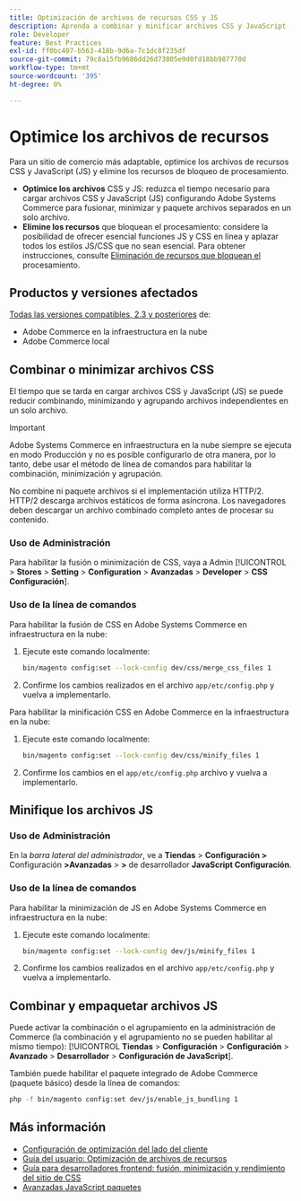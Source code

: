 ```yaml
---
title: Optimización de archivos de recursos CSS y JS
description: Aprenda a combinar y minificar archivos CSS y JavaScript (JS) para proyectos de Adobe Commerce desde el administrador o desde la línea de comandos.
role: Developer
feature: Best Practices
exl-id: ff0bc407-b563-418b-9d6a-7c1dc8f235df
source-git-commit: 79c8a15fb9686dd26d73805e9d0fd18bb987770d
workflow-type: tm+mt
source-wordcount: '395'
ht-degree: 0%

---
```


# Optimice los archivos de recursos

Para un sitio de comercio más adaptable, optimice los archivos de recursos CSS y JavaScript (JS) y elimine los recursos de bloqueo de procesamiento.

- **Optimice los archivos** CSS y JS: reduzca el tiempo necesario para cargar archivos CSS y JavaScript (JS) configurando Adobe Systems Commerce para fusionar, minimizar y paquete archivos separados en un solo archivo.
- **Elimine los recursos** que bloquean el procesamiento: considere la posibilidad de ofrecer esencial funciones JS y CSS en línea y aplazar todos los estilos JS/CSS que no sean esencial. Para obtener instrucciones, consulte [Eliminación de recursos que bloquean el](https://web.dev/render-blocking-resources/) procesamiento.

## Productos y versiones afectados

[Todas las versiones compatibles, 2.3 y posteriores](../../../release/versions.md) de:

- Adobe Commerce en la infraestructura en la nube
- Adobe Commerce local

## Combinar o minimizar archivos CSS

El tiempo que se tarda en cargar archivos CSS y JavaScript (JS) se puede reducir combinando, minimizando y agrupando archivos independientes en un solo archivo.

>[!IMPORTANT]
>
>Adobe Systems Commerce en infraestructura en la nube siempre se ejecuta en modo Producción y no es posible configurarlo de otra manera, por lo tanto, debe usar el método de línea de comandos para habilitar la combinación, minimización y agrupación.

No combine ni paquete archivos si el implementación utiliza HTTP/2. HTTP/2 descarga archivos estáticos de forma asíncrona. Los navegadores deben descargar un archivo combinado completo antes de procesar su contenido.

### Uso de Administración

Para habilitar la fusión o minimización de CSS, vaya a Admin [!UICONTROL **&#x200B;**&#x200B;> **Stores** > **Setting** > **Configuration** > **Avanzadas** > **Developer** > **CSS Configuración**].

### Uso de la línea de comandos

Para habilitar la fusión de CSS en Adobe Systems Commerce en infraestructura en la nube:

1. Ejecute este comando localmente:

   ```bash
   bin/magento config:set --lock-config dev/css/merge_css_files 1
   ```

1. Confirme los cambios realizados en el archivo `app/etc/config.php` y vuelva a implementarlo.

Para habilitar la minificación CSS en Adobe Commerce en la infraestructura en la nube:

1. Ejecute este comando localmente:

   ```bash
   bin/magento config:set --lock-config dev/css/minify_files 1
   ```

1. Confirme los cambios en el `app/etc/config.php` archivo y vuelva a implementarlo.

## Minifique los archivos JS

### Uso de Administración

En la *barra lateral del administrador*, ve a **Tiendas** > **Configuración >** Configuración **>**&#x200B;**Avanzadas** > **>** de desarrollador **JavaScript Configuración**.

### Uso de la línea de comandos

Para habilitar la minimización de JS en Adobe Systems Commerce en infraestructura en la nube:

1. Ejecute este comando localmente:

   ```bash
   bin/magento config:set --lock-config dev/js/minify_files 1
   ```

1. Confirme los cambios realizados en el archivo `app/etc/config.php` y vuelva a implementarlo.

## Combinar y empaquetar archivos JS

Puede activar la combinación o el agrupamiento en la administración de Commerce (la combinación y el agrupamiento no se pueden habilitar al mismo tiempo): [!UICONTROL **Tiendas** > **Configuración** > **Configuración** > **Avanzado** > **Desarrollador** > **Configuración de JavaScript**].

También puede habilitar el paquete integrado de Adobe Commerce (paquete básico) desde la línea de comandos:

```bash
php -f bin/magento config:set dev/js/enable_js_bundling 1
```

## Más información

- [Configuración de optimización del lado del cliente](../../../performance/configuration.md#client-side-optimization-settings)
- [Guía del usuario: Optimización de archivos de recursos](https://experienceleague.adobe.com/es/docs/commerce-admin/systems/tools/developer-tools#optimizing-resource-files)
- [Guía para desarrolladores frontend: fusión, minimización y rendimiento del sitio de CSS](https://developer.adobe.com/commerce/frontend-core/guide/css/#css-merging-minification-and-performance)
- [Avanzadas JavaScript paquetes](../../../performance/advanced-js-bundling.md)
